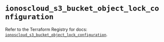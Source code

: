 # `ionoscloud_s3_bucket_object_lock_configuration`

Refer to the Terraform Registry for docs: [`ionoscloud_s3_bucket_object_lock_configuration`](https://registry.terraform.io/providers/ionos-cloud/ionoscloud/6.5.2/docs/resources/s3_bucket_object_lock_configuration).
